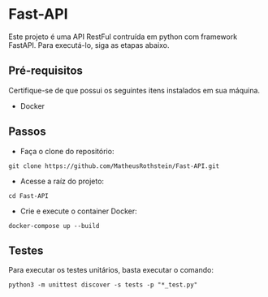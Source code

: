 # Fast-API

Este projeto é uma API RestFul contruída em python com framework FastAPI. Para executá-lo, siga as etapas abaixo.

##  Pré-requisitos

Certifique-se de que possui os seguintes itens instalados em sua máquina.

- Docker

## Passos

- Faça o clone do repositório: 
```
git clone https://github.com/MatheusRothstein/Fast-API.git
```
- Acesse a raíz do projeto: 
```
cd Fast-API
```
- Crie e execute o container Docker: 
```
docker-compose up --build
```

## Testes

 Para executar os testes unitários, basta executar o comando:
 ```
 python3 -m unittest discover -s tests -p "*_test.py"
 ``` 
